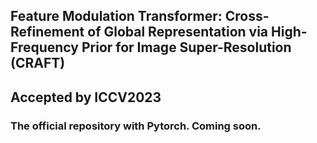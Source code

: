 ## Feature Modulation Transformer: Cross-Refinement of Global Representation via High-Frequency Prior for Image Super-Resolution (CRAFT)
## Accepted by ICCV2023
### The official repository with Pytorch. Coming soon.
